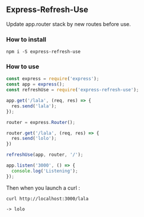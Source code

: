 ## Express-Refresh-Use

Update app.router stack by new routes before use.

### How to install

```
npm i -S express-refresh-use
```

### How to use

```javascript
const express = require('express');
const app = express();
const refreshUse = require('express-refresh-use');

app.get('/lala', (req, res) => {
  res.send('lala');
});

router = express.Router();

router.get('/lala', (req, res) => {
  res.send('lolo');
})

refreshUse(app, router, '/');

app.listen('3000', () => {
  console.log('Listening');
});
```

Then when you launch a curl :

```
curl http://localhost:3000/lala

-> lolo
```
